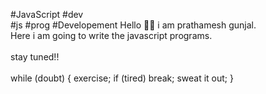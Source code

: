 #JavaScript
#dev   
#js 
#prog
#Developement
Hello 🙋‍♂️ i am prathamesh gunjal. 
<br>
Here i am going to write the javascript programs.
<br>              
stay tuned!!  
<br> 
while (doubt)
{
exercise; 
if (tired) break; 
sweat it out;
}
